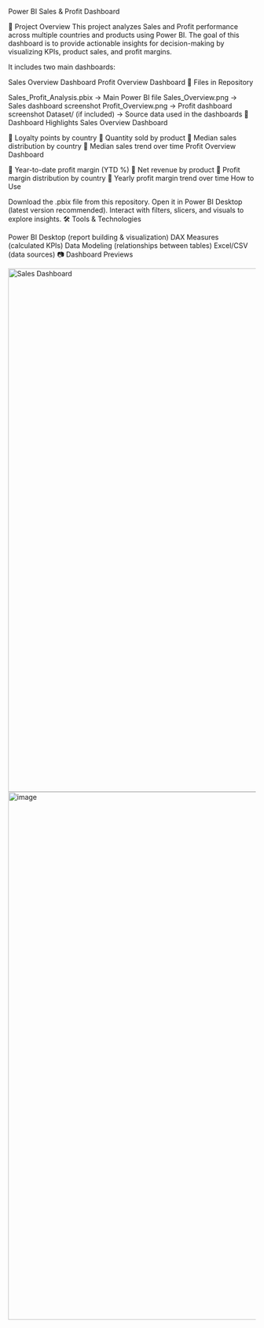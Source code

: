Power BI Sales & Profit Dashboard

🔎 Project Overview This project analyzes Sales and Profit performance across multiple countries and products using Power BI.
The goal of this dashboard is to provide actionable insights for decision-making by visualizing KPIs, product sales, and profit margins.

It includes two main dashboards:

Sales Overview Dashboard
Profit Overview Dashboard
📂 Files in Repository

Sales_Profit_Analysis.pbix → Main Power BI file
Sales_Overview.png → Sales dashboard screenshot
Profit_Overview.png → Profit dashboard screenshot
Dataset/ (if included) → Source data used in the dashboards
🚀 Dashboard Highlights Sales Overview Dashboard

📌 Loyalty points by country
📌 Quantity sold by product
📌 Median sales distribution by country
📌 Median sales trend over time
Profit Overview Dashboard

📌 Year-to-date profit margin (YTD %)
📌 Net revenue by product
📌 Profit margin distribution by country
📌 Yearly profit margin trend over time
How to Use

Download the .pbix file from this repository.
Open it in Power BI Desktop (latest version recommended).
Interact with filters, slicers, and visuals to explore insights.
🛠 Tools & Technologies

Power BI Desktop (report building & visualization)
DAX Measures (calculated KPIs)
Data Modeling (relationships between tables)
Excel/CSV (data sources)
📷 Dashboard Previews

<img width="1934" height="1064" alt="Sales Dashboard" src="https://github.com/user-attachments/assets/93140671-cab6-400d-85b7-443852ee6bcb" />

<img width="1923" height="1073" alt="image" src="https://github.com/user-attachments/assets/154f7523-9748-41de-86cb-893ff20e1efc" />

